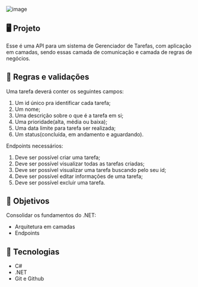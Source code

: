 ![image](https://github.com/user-attachments/assets/dd06c900-b7ca-4809-a411-3d6cd3f5c0cd)


## 🖥️ Projeto
Esse é uma API para um sistema de Gerenciador de Tarefas, com aplicação em camadas, sendo essas camada de comunicação e camada de regras de negócios.

## 📄 Regras e validações

Uma tarefa deverá conter os seguintes campos:
1. Um id único pra identificar cada tarefa;
2. Um nome;
3. Uma descrição sobre o que é a tarefa em si;
4. Uma prioridade(alta, média ou baixa);
5. Uma data limite para tarefa ser realizada;
6. Um status(concluída, em andamento e aguardando).

Endpoints necessários:
1. Deve ser possível criar uma tarefa;
2. Deve ser possível visualizar todas as tarefas criadas;
3. Deve ser possível visualizar uma tarefa buscando pelo seu id;
4. Deve ser possível editar informações de uma tarefa;
5. Deve ser possível excluir uma tarefa.

## 🧠 Objetivos
Consolidar os fundamentos do .NET:

- Arquitetura em camadas
- Endpoints

## 🚀 Tecnologias 
- C#
- .NET
- Git e Github
